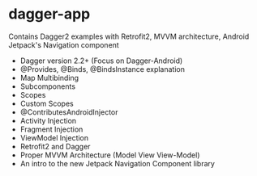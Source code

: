 # dagger-app

<p>Contains Dagger2 examples with Retrofit2, MVVM architecture, Android Jetpack's Navigation component</p>

<ul>
<li>Dagger version 2.2+ (Focus on Dagger-Android)</li>
<li>@Provides, @Binds, @BindsInstance explanation</li>
<li>Map Multibinding</li>
<li>Subcomponents</li>
<li>Scopes</li>
<li>Custom Scopes</li>
<li>@ContributesAndroidInjector</li>
<li>Activity Injection</li>
<li>Fragment Injection</li>
<li>ViewModel Injection</li>
<li>Retrofit2 and Dagger</li>
<li>Proper MVVM Architecture (Model View View-Model)</li>
<li>An intro to the new Jetpack Navigation Component library</li>
</ul>
